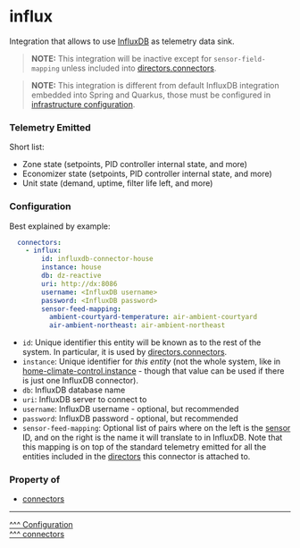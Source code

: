 influx
==

Integration that allows to use [InfluxDB](https://www.influxdata.com/) as telemetry data sink.

> **NOTE:** This integration will be inactive except for `sensor-field-mapping` unless included into [directors.connectors](./directors.md).   

> **NOTE:** This integration is different from default InfluxDB integration embedded into Spring and Quarkus, those must be configured in [infrastructure configuration](./index.md#infrastructure-specific).

### Telemetry Emitted

Short list:

* Zone state (setpoints, PID controller internal state, and more)
* Economizer state (setpoints, PID controller internal state, and more)
* Unit state (demand, uptime, filter life left, and more)

### Configuration

Best explained by example:

```yaml
  connectors:
    - influx:
        id: influxdb-connector-house
        instance: house
        db: dz-reactive
        uri: http://dx:8086
        username: <InfluxDB username>
        password: <InfluxDB password>
        sensor-feed-mapping:
          ambient-courtyard-temperature: air-ambient-courtyard
          air-ambient-northeast: air-ambient-northeast
```

* `id`: Unique identifier this entity will be known as to the rest of the system. In particular, it is used by [directors.connectors](./directors.md).
* `instance`: Unique identifier for _this entity_ (not the whole system, like in [home-climate-control.instance](./home-climate-control.md#instance) - though that value can be used if there is just one InfluxDB connector).
* `db`: InfluxDB database name
* `uri`: InfluxDB server to connect to
* `username`: InfluxDB username - optional, but recommended
* `password`: InfluxDB password - optional, but recommended
* `sensor-feed-mapping`: Optional list of pairs where on the left is the [sensor](./sensors-switches-fans.md#sensors) ID, and on the right is the name it will translate to in InfluxDB. Note that this mapping is on top of the standard telemetry emitted for all the entities included in the [directors](./directors.md) this connector is attached to.

### Property of
* [connectors](./connectors.md)

---
[^^^ Configuration](./index.md)  
[^^^ connectors](./connectors.md)
